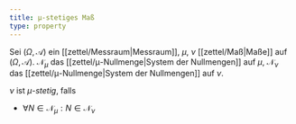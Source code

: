 ```yaml
---
title: μ-stetiges Maß
type: property
---
```


Sei $(\Omega, \mathcal{A})$ ein [[zettel/Messraum|Messraum]], $\mu$, $\nu$ [[zettel/Maß|Maße]] auf $(\Omega, \mathcal{A})$. $\mathcal{N}_\mu$ das [[zettel/μ-Nullmenge|System der Nullmengen]] auf $\mu$, $\mathcal{N}_\nu$ das [[zettel/μ-Nullmenge|System der Nullmengen]] auf $\nu$.

$\nu$ ist *$\mu$-stetig*, falls
- $\forall N \in \mathcal{N}_\mu : N \in \mathcal{N}_\nu$